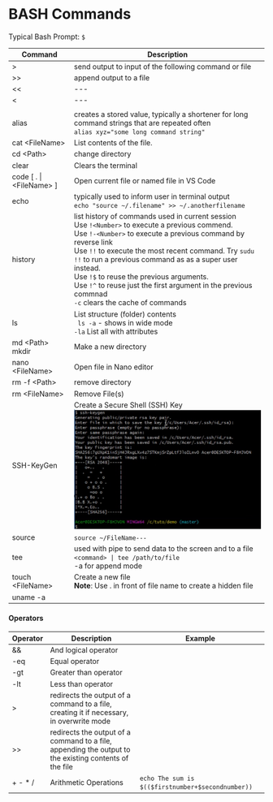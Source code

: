 # BASH Commands

Typical Bash Prompt: `$`

| Command | Description |  
| --- | --- |  
| > | send output to input of the following command or file |  
| >> | append output to a file |  
| << | --- |  
| < | --- |  
| | | --- |  
| alias | creates a stored value, typically a shortener for long command strings that are repeated often <br> `alias xyz="some long command string"` |  
| cat \<FileName> | List contents of the file. |  
| cd \<Path> | change directory |  
| clear | Clears the terminal |  
| code [ . \| \<FileName> ] | Open current file or named file in VS Code |  
| echo | typically used to inform user in terminal output <br> `echo "source ~/.filename" >> ~/.anotherfilename` |  
| history | list history of commands used in current session <BR> Use `!<Number>` to execute a previous commend. <BR> Use `!-<Number>` to execute a previous command by reverse link <BR> Use `!!` to execute the most recent command. Try `sudu !!` to run a previous command as as a super user instead. <BR> Use `!$` to reuse the previous arguments. <br> Use `!^` to reuse just the first argument in the previous commnad <br> `-c` clears the cache of commands |  
| ls | List structure (folder) contents <BR> ` ls -a` - shows in wide mode <BR> `-la` List all with attributes |  
| md \<Path> <BR> mkdir | Make a new directory |  
| nano \<FileName> | Open file in Nano editor |  
| rm -f \<Path> | remove directory |  
| rm \<FileName> | Remove File(s) |  
| SSH-KeyGen | Create a Secure Shell (SSH) Key <BR> ![SSH-KeyGen](https://github.com/MrMikey59/00---Projects/blob/master/OS%20Scripting/BASH/SSH-KEYGEN.png) |  .
| source | `source ~/FileName---` |  
| tee <FileName> | used with pipe to send data to the screen and to a file <BR> `<command> \| tee /path/to/file` <BR> -a for append mode |  
| touch \<FileName> | Create a new file <BR> **Note**: Use . in front of file name to create a hidden file | 
| uname -a |  |  

#### Operators
| Operator | Description | Example |  
| --- | --- | --- |  
| &&	| And logical operator |  |   
|-eq	|Equal operator	 |  |  
| -gt	|Greater than operator	 |  |  
| -lt	|Less than operator	 |  |  
| > | redirects the output of a command to a file, creating it if necessary, in overwrite mode |  |  
| >> | redirects the output of a command to a file, appending the output to the existing contents of the file |  
| + - * / |Arithmetic Operations	| `echo The sum is $(($firstnumber+$secondnumber))` | 

